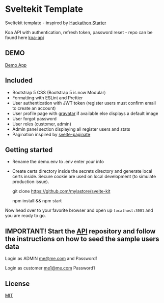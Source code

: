 # Sveltekit Template

Sveltekit template - inspired by [Hackathon Starter](https://hackathon-starter.walcony.com)

Koa API with authentication, refresh token, password reset - repo can be found here [koa-api](https://github.com/mylastore/koa-blog-api)

## DEMO
[Demo App](https://sveltekit.mylastore.com/)

## Included

- Bootstrap 5 CSS (Bootstrap 5 is now Modular)
- Formatting with ESLint and Prettier
- User authentication with JWT token (register users must confirm email to create an account)
- User profile page with [gravatar](https://en.gravatar.com/) if available else displays a default image
- User forgot password
- User roles (customer, admin)
- Admin panel section displaying all register users and stats
- Pagination inspired by [svelte-paginate](https://github.com/TahaSh/svelte-paginate#readme)

## Getting started
- Rename the demo.env to .env enter your info
- Create certs directory inside the secrets directory and generate local certs inside. Secure cookie are used on local development (to simulate production issue).

    git clone https://github.com/mylastore/svelte-kit

    npm install && npm start

Now head over to your favorite browser and open up `localhost:3001` and you are ready to go.

## IMPORTANT! Start the [API](https://github.com/mylastore/koa-blog-api) repository and follow the instructions on how to seed the sample users data

Login as ADMIN me@me.com and Password1

Login as customer me1@me.com Password1

## License

[MIT](http://opensource.org/licenses/MIT)
